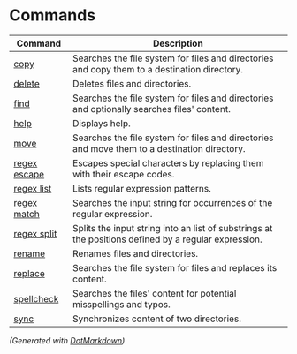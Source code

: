 ﻿---
sidebar_position: 0
sidebar_label: Commands
---

# Commands

| Command                               | Description                                                                                           |
| ------------------------------------- | ----------------------------------------------------------------------------------------------------- |
| [copy](copy/index.md)                 | Searches the file system for files and directories and copy them to a destination directory\.         |
| [delete](delete/index.md)             | Deletes files and directories\.                                                                       |
| [find](find/index.md)                 | Searches the file system for files and directories and optionally searches files' content\.           |
| [help](help/index.md)                 | Displays help\.                                                                                       |
| [move](move/index.md)                 | Searches the file system for files and directories and move them to a destination directory\.         |
| [regex escape](regex-escape/index.md) | Escapes special characters by replacing them with their escape codes\.                                |
| [regex list](regex-list/index.md)     | Lists regular expression patterns\.                                                                   |
| [regex match](regex-match/index.md)   | Searches the input string for occurrences of the regular expression\.                                 |
| [regex split](regex-split/index.md)   | Splits the input string into an list of substrings at the positions defined by a regular expression\. |
| [rename](rename/index.md)             | Renames files and directories\.                                                                       |
| [replace](replace/index.md)           | Searches the file system for files and replaces its content\.                                         |
| [spellcheck](spellcheck/index.md)     | Searches the files' content for potential misspellings and typos\.                                    |
| [sync](sync/index.md)                 | Synchronizes content of two directories\.                                                             |


*\(Generated with [DotMarkdown](http://github.com/JosefPihrt/DotMarkdown)\)*